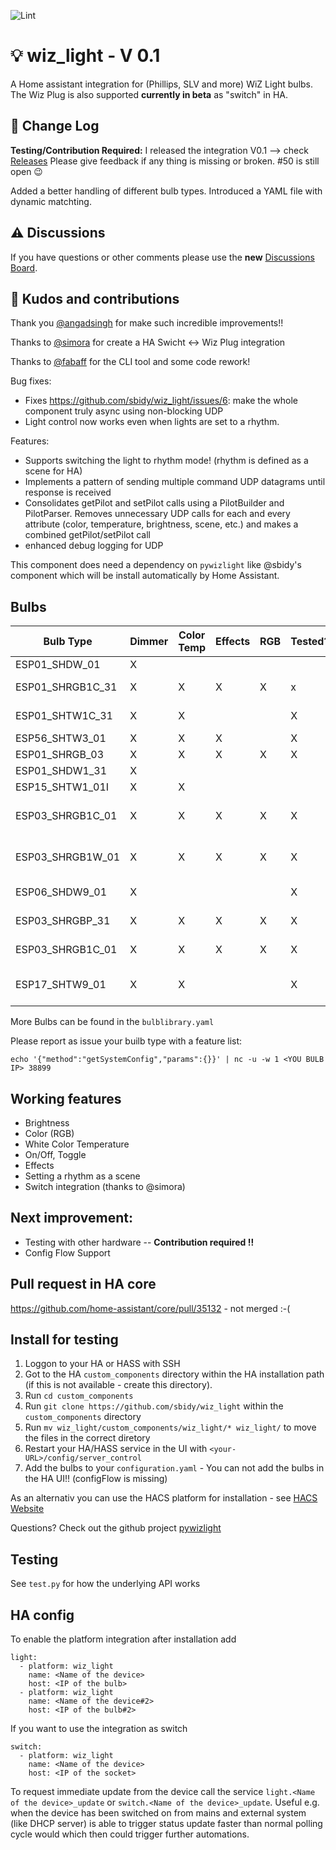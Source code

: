 ![Lint](https://github.com/sbidy/wiz_light/workflows/Lint/badge.svg) 
# :bulb: wiz_light - V 0.1
A Home assistant integration for (Phillips, SLV and more) WiZ Light bulbs. The Wiz Plug is also supported **currently in beta** as "switch" in HA.

## :muscle: Change Log
**Testing/Contribution Required:** I released the integration V0.1 --> check [Releases](https://github.com/sbidy/wiz_light/releases/tag/v0.1)
Please give feedback if any thing is missing or broken. #50 is still open :wink:

Added a better handling of different bulb types. Introduced a YAML file with dynamic matchting.

## :warning: Discussions
If you have questions or other comments please use the **new** [Discussions Board](https://github.com/sbidy/wiz_light/discussions).

## :blue_heart: Kudos and contributions
Thank you [@angadsingh](https://github.com/angadsingh) for make such incredible improvements!!

Thanks to [@simora](https://github.com/simora) for create a HA Swicht <-> Wiz Plug integration

Thanks to [@fabaff](https://github.com/fabaff) for the CLI tool and some code rework!

Bug fixes:
 - Fixes https://github.com/sbidy/wiz_light/issues/6: make the whole component truly async using non-blocking UDP
 - Light control now works even when lights are set to a rhythm.

Features:
 - Supports switching the light to rhythm mode! (rhythm is defined as a scene for HA)
 - Implements a pattern of sending multiple command UDP datagrams until response is received
 - Consolidates getPilot and setPilot calls using a PilotBuilder and PilotParser. Removes unnecessary UDP calls for each and every attribute (color, temperature, brightness, scene, etc.) and makes a combined getPilot/setPilot call
 - enhanced debug logging for UDP

This component does need a dependency on `pywizlight` like @sbidy's component which will be install automatically by Home Assistant.

## Bulbs
| Bulb Type | Dimmer | Color Temp | Effects | RGB | Tested? | Example Product |
|-----------|--------|------------|---------|-----|-----|-----|
| ESP01_SHDW_01 | X  |   |   |   |  | |
| ESP01_SHRGB1C_31 | X | X  | X | X | x | Phillips 555623 recessed |
| ESP01_SHTW1C_31 | X | X |   |   | X | Phillips 555599 recessed |
| ESP56_SHTW3_01 | X |  X  | X  |   | X | |
| ESP01_SHRGB_03 | X | X | X | X | X | |
| ESP01_SHDW1_31 | X |  |  |  |  | |
| ESP15_SHTW1_01I | X | X |  |  | |
| ESP03_SHRGB1C_01 | X | X | X | X | X | Philips Color &. Tunable-White A19 |
| ESP03_SHRGB1W_01 | X | X | X | X | X | Philips Color &. Tunable-White A21 |
| ESP06_SHDW9_01 | X |  |  |  | X | Philips Soft White A19 |
| ESP03_SHRGBP_31 | X | X | X | X | X | Trio Leuchten WiZ LED |
| ESP03_SHRGB1C_01 | X | X | X | X | X | WiZ LED EAN 8718699787059 |
| ESP17_SHTW9_01 | X | X |  |  | X | WiZ Filament Bulb EAN 8718699786793 |

More Bulbs can be found in the `bulblibrary.yaml`

Please report as issue your builb type with a feature list:

`echo '{"method":"getSystemConfig","params":{}}' | nc -u -w 1 <YOU BULB IP> 38899`

## Working features 
 - Brightness
 - Color (RGB)
 - White Color Temperature
 - On/Off, Toggle
 - Effects
 - Setting a rhythm as a scene
 - Switch integration (thanks to @simora)

## Next improvement:
- Testing with other hardware -- **Contribution required !!**
- Config Flow Support

## Pull request in HA core
https://github.com/home-assistant/core/pull/35132 - not merged :-(

## Install for testing 

1. Loggon to your HA or HASS with SSH
2. Got to the HA `custom_components` directory within the HA installation path (if this is not available - create this directory).
3. Run `cd custom_components`
4. Run `git clone https://github.com/sbidy/wiz_light` within the `custom_components` directory
5. Run `mv wiz_light/custom_components/wiz_light/* wiz_light/` to move the files in the correct diretory
6. Restart your HA/HASS service in the UI with `<your-URL>/config/server_control`
7. Add the bulbs to your `configuration.yaml` - You can not add the bulbs in the HA UI!! (configFlow is missing)

As an alternativ you can use the HACS platform for installation - see [HACS Website](https://hacs.xyz)

Questions? Check out the github project [pywizlight](https://github.com/sbidy/pywizlight)

## Testing
See `test.py` for how the underlying API works

## HA config
To enable the platform integration after installation add 
```
light:
  - platform: wiz_light
    name: <Name of the device>
    host: <IP of the bulb>
  - platform: wiz_light
    name: <Name of the device#2>
    host: <IP of the bulb#2>
```
If you want to use the integration as switch
```
switch:
  - platform: wiz_light
    name: <Name of the device>
    host: <IP of the socket>
```
To request immediate update from the device call the service `light.<Name of the device>_update` or `switch.<Name of the device>_update`. Useful e.g. when the device has been switched on from mains and external system (like DHCP server) is able to trigger status update faster than normal polling cycle would which then could trigger further automations.
